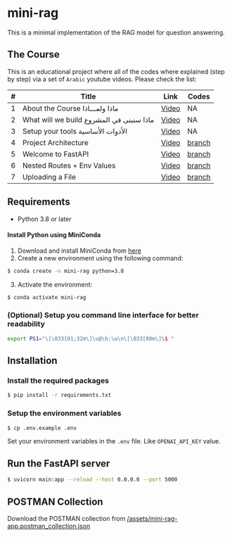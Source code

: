 # mini-rag

This is a minimal implementation of the RAG model for question answering.

## The Course

This is an educational project where all of the codes where explained (step by step) via a set of `Arabic` youtube videos. Please check the list:

| # | Title                                    | Link                                                                                                 | Codes                                              |
|---|------------------------------------------|------------------------------------------------------------------------------------------------------|----------------------------------------------------|
| 1 | About the Course ماذا ولمـــاذا          | [Video](https://www.youtube.com/watch?v=Vv6e2Rb1Q6w&list=PLvLvlVqNQGHCUR2p0b8a0QpVjDUg50wQj)         | NA                                                 |
| 2 | What will we build ماذا سنبنى في المشروع | [Video](https://www.youtube.com/watch?v=_l5S5CdxE-Q&list=PLvLvlVqNQGHCUR2p0b8a0QpVjDUg50wQj&index=2) | NA                                                 |
| 3 | Setup your tools الأدوات الأساسية        | [Video](https://www.youtube.com/watch?v=VSFbkFRAT4w&list=PLvLvlVqNQGHCUR2p0b8a0QpVjDUg50wQj&index=3) | NA                                                 |
| 4 | Project Architecture                     | [Video](https://www.youtube.com/watch?v=Ei_nBwBbFUQ&list=PLvLvlVqNQGHCUR2p0b8a0QpVjDUg50wQj&index=4) | [branch](https://github.com/bakrianoo/mini-rag/tree/tut-001) |
| 5 | Welcome to FastAPI                       | [Video](https://www.youtube.com/watch?v=cpOuCdzN_Mo&list=PLvLvlVqNQGHCUR2p0b8a0QpVjDUg50wQj&index=5) | [branch](https://github.com/bakrianoo/mini-rag/tree/tut-002) |
| 6 | Nested Routes + Env Values               | [Video](https://www.youtube.com/watch?v=CrR2Bz2Y7Hw&list=PLvLvlVqNQGHCUR2p0b8a0QpVjDUg50wQj&index=6) | [branch](https://github.com/bakrianoo/mini-rag/tree/tut-003) |
| 7 | Uploading a File                         | [Video](https://www.youtube.com/watch?v=5alMKCbFqWs&list=PLvLvlVqNQGHCUR2p0b8a0QpVjDUg50wQj&index=7) | [branch](https://github.com/bakrianoo/mini-rag/tree/tut-004) |




## Requirements

- Python 3.8 or later

#### Install Python using MiniConda

1) Download and install MiniConda from [here](https://docs.anaconda.com/free/miniconda/#quick-command-line-install)
2) Create a new environment using the following command:
```bash
$ conda create -n mini-rag python=3.8
```
3) Activate the environment:
```bash
$ conda activate mini-rag
```

### (Optional) Setup you command line interface for better readability

```bash
export PS1="\[\033[01;32m\]\u@\h:\w\n\[\033[00m\]\$ "
```

## Installation

### Install the required packages

```bash
$ pip install -r requirements.txt
```

### Setup the environment variables

```bash
$ cp .env.example .env
```

Set your environment variables in the `.env` file. Like `OPENAI_API_KEY` value.

## Run the FastAPI server

```bash
$ uvicorn main:app --reload --host 0.0.0.0 --port 5000
```

## POSTMAN Collection

Download the POSTMAN collection from [/assets/mini-rag-app.postman_collection.json](/assets/mini-rag-app.postman_collection.json)
